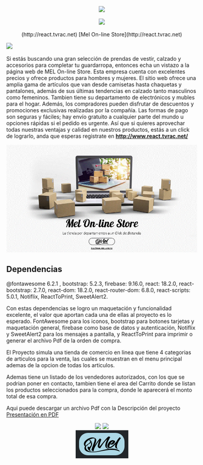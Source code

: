 <div align="center">
 <p align="center">
  <img src="https://readme-typing-svg.demolab.com/?lines=Proyecto+Final+Curso+Reactjs;Carrera+Full+Stack+CODERHOUSE!&font=Fira%20Code&center=true&width=380&height=50&duration=4000&pause=1000">
</p>
  <p align="center">
    <img src="https://readme-typing-svg.demolab.com/?lines=Mel+On+Line+Store!&font=Fira%20Code&center=true&width=380&height=50&duration=4000&pause=1000">
   </p>
   (http://react.tvrac.net)
   
  
   <a href="http://www.react.tvrac.net" alt="pagina web" title="Mel On-Line Store">
  </a>
[Mel On-line Store](http://react.tvrac.net)
 </div>

![](https://github.com/RonnieAlvarez/React-appcurso/blob/main/src/md_Images/Presentación2.gif)

Si estás buscando una gran selección de prendas de vestir, calzado y accesorios para completar tu guardarropa, entonces echa un vistazo a la página web de MEL On-line Store. Esta empresa cuenta con excelentes precios y ofrece productos para hombres y mujeres. El sitio web ofrece una amplia gama de artículos que van desde camisetas hasta chaquetas y pantalones, además de sus últimas tendencias en calzado tanto masculinos como femeninos. Tambien tiene su departamento de electrónicos y mubles para el hogar. Además, los compradores pueden disfrutar de descuentos y promociones exclusivas realizadas por la compañía. Las formas de pago son seguras y fáciles; hay envío gratuito a cualquier parte del mundo u opciones rápidas si el pedido es urgente. Así que si quieres aprovechar todas nuestras ventajas y calidad en nuestros productos, estás a un click de lograrlo, anda que esperas registrate en  **http://www.react.tvrac.net/**

![](https://github.com/RonnieAlvarez/React-appcurso/blob/main/src/md_Images/descripcion.gif)

## <H2>Dependencias</h2>

@fontawesome 6.2.1 , bootstrap: 5.2.3,  firebase: 9.16.0,  react: 18.2.0,  react-bootstrap: 2.7.0,
react-dom: 18.2.0,  react-router-dom: 6.8.0,  react-scripts: 5.0.1, Notiflix, ReactToPrint, SweetAlert2.

Con estas dependencias se logro un maquetación y funcionalidad excelente, el valor que aportan cada una de ellas al proyecto es lo esperado.
FontAwesome para los iconos, bootstrap para botones tarjetas y maquetación general, firebase como base de datos y autenticación, Notiflix y SweetAlert2 para los mensajes a pantalla, y ReactToPrint para imprimir o generar el archivo Pdf de la orden de compra.

El Proyecto simula una tienda de comercio en linea que tiene 4 categorias de articulos para la venta, las cuales se muestran en el menu principal ademas de la opcion de todas los articulos.

Ademas tiene un listado de los vendedores autorizados, con los que se podrian poner en contacto, tambien tiene el area del Carrito donde se listan los productos seleccionados para la compra, donde le aparecerá el  monto total de esa compra.

Aqui puede descargar un archivo Pdf con la Descripción del proyecto
[Presentación en PDF](https://github.com/RonnieAlvarez/React-appcurso/blob/main/src/md_Images/Presentacion.pdf)


<div align="center">
  <a href = "mailto:ronnie.alvarezc@gmail.com"><img src="https://img.shields.io/badge/Gmail-D14836?style=for-the-badge&logo=gmail&logoColor=white" target="_blank"></a>
  <a href="https://www.linkedin.com/in/ronniealvarezc506" target="_blank"><img src="https://img.shields.io/badge/-LinkedIn-%230077B5?style=for-the-badge&logo=linkedin&logoColor=white" target="_blank"></a> 
</div>

<div align="center">
 <img src="https://github.com/RonnieAlvarez/React-appcurso/blob/main/src/components/comp_imgs/logoMel.png"></a> 
</div>
